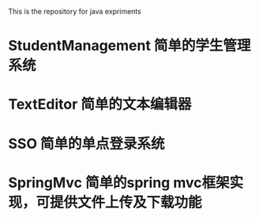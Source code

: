 This is the repository for java expriments
# StudentManagement   简单的学生管理系统
# TextEditor   简单的文本编辑器
# SSO 简单的单点登录系统
# SpringMvc 简单的spring mvc框架实现，可提供文件上传及下载功能

